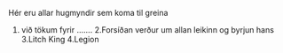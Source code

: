 Hér eru allar hugmyndir sem koma til greina

1. við tökum fyrir .......
2.Forsíðan verður um allan leikinn og byrjun hans
3.Litch King
4.Legion


